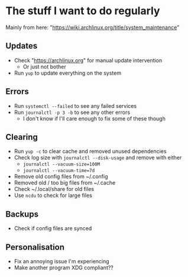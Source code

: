 # The stuff I want to do regularly

Mainly from here: "https://wiki.archlinux.org/title/system_maintenance"

## Updates

- Check "https://archlinux.org" for manual update intervention
  - Or just not bother
- Run `yup` to update everything on the system

## Errors

- Run `systemctl --failed` to see any failed services
- Run `journalctl -p 3 -b` to see any other errors
  - I don't know if I'll care enough to fix some of these though

## Clearing

- Run `yup -c` to clear cache and removed unused dependencies
- Check log size with `journalctl --disk-usage` and remove with either
  - `journalctl --vacuum-size=100M`
  - `journalctl --vacuum-time=7d`
- Remove old config files from ~/.config
- Removed old / too big files from ~/.cache
- Check ~/.local/share for old files
- Use `ncdu` to check for large files

## Backups

- Check if config files are synced

## Personalisation

- Fix an annoying issue I'm experiencing
- Make another program XDG compliant??

